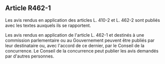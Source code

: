 Article R462-1
----
Les avis rendus en application des articles L. 410-2 et L. 462-2 sont publiés
avec les textes auxquels ils se rapportent.

Les avis rendus en application de l'article L. 462-1 et destinés à une
commission parlementaire ou au Gouvernement peuvent être publiés par leur
destinataire ou, avec l'accord de ce dernier, par le Conseil de la concurrence.
Le Conseil de la concurrence peut publier les avis demandés par d'autres
personnes.
